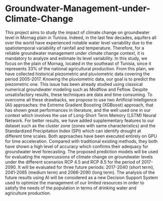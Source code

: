 # Groundwater-Management-under-Climate-Change
This project aims to study  the impact of climate change on groundwater level in Mornag plain in Tunisia. Indeed, in the last few decades, aquifers all over the world have experienced notable water level variability due to the spatiotemporal variability of rainfall and temperature. Therefore, for a reliable groundwater management under climate change context, it is mandatory to analyze and estimate its level variability. In this study, we focus on the plain of Mornag, located in the southeast of Tunisia, since it represents 33% of the national agricultural production. From this plain, we have collected historical piezometric and pluviometric data covering the period 2005-2017. Knowing the pluviometric data, our goal is to predict the piezometric one. This  issue has been already studied using classical numerical groundwater modeling such as Modflow and Feflow. Despite unsatisfactory results,  these techniques are data and time consuming. To overcome all these drawbacks, we propose to use two Artificial Intelligence (AI) approaches: the Extreme Gradient Boosting (XGBoost) approach, that has shown great performances in literature,  and the well used one in our context which involves the use of Long-Short Term Memory (LSTM) Neural Network. For better results, we have added supplementary features to our dataset such as the cluster zone (zones with same characteristics) and the Standardized Precipitation Index (SPI) which can identify drought at different time scales.  Both approaches have been executed entirely on GPU for time acceleration. Compared with traditional existing methods, they both have shown a high level of accuracy which confirms their adequacy for groundwater level  forecasting. The proposed  prediction models will be used for evaluating the repercussions of climate change on groundwater levels under the different scenarios RCP 4.5 and RCP 8.5 for the period of 2017-2090.  It will be evaluated for three future periods: 2017-2040 (short term), 2041-2065 (medium term) and 2066-2090 (long term). The analysis of the future results using AI will be considered as a new Decision Support System used to optimize the management of our limited resources in order to satisfy the needs of the population in terms of drinking water and agriculture production.
